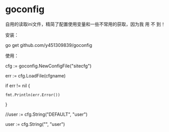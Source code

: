 # goconfig
自用的读取ini文件，精简了配置使用变量和一些不常用的获取，因为我 用 不 到！

安装：

  go get github.com/y451309839/goconfig


使用：

  cfg := goconfig.NewConfigFile("sitecfg")
  
  err := cfg.LoadFile(cfgname)
  
  if err != nil {
  
  	fmt.Println(err.Error())
  	
  }
  
  //user := cfg.String("DEFAULT", "user")
  
  user := cfg.String("", "user")
  
